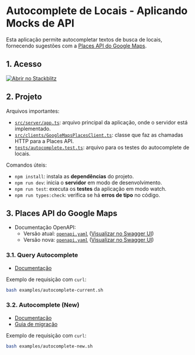 # Autocomplete de Locais - Aplicando Mocks de API

Esta aplicação permite autocompletar textos de busca de locais, fornecendo
sugestões com a
[Places API do Google Maps](https://developers.google.com/maps/documentation/places/web-service).

## 1. Acesso

[![Abrir no Stackblitz](https://developer.stackblitz.com/img/open_in_stackblitz.svg)](https://stackblitz.com/github/diego-aquino/api-mocking-app-autocomplete?startScript=dev&file=README.md)

## 2. Projeto

Arquivos importantes:

- [`src/server/app.ts`](./src/server/app.ts): arquivo principal da aplicação,
  onde o servidor está implementado.
- [`src/clients/GoogleMapsPlacesClient.ts`](./src/clients/googleMaps/GoogleMapsPlacesClient.ts):
  classe que faz as chamadas HTTP para a Places API.
- [`tests/autocomplete.test.ts`](./tests/autocomplete.test.ts): arquivo para os
  testes do autocomplete de locais.

Comandos úteis:

- `npm install`: instala as **dependências** do projeto.
- `npm run dev`: inicia o **servidor** em modo de desenvolvimento.
- `npm run test`: executa os **testes** da aplicação em modo watch.
- `npm run types:check`: verifica se há **erros de tipo** no código.

## 3. Places API do Google Maps

- Documentação OpenAPI:
  - Versão atual:
    [`openapi.yaml`](https://gist.githubusercontent.com/diego-aquino/21b772332f2455a827166ac3b64db052/raw/f99555f1604d037be7690d5d0e912603277cb5c7/google-maps-places-api-current.openapi.yaml)
    ([Visualizar no Swagger UI](https://editor-next.swagger.io/?url=https://gist.githubusercontent.com/diego-aquino/21b772332f2455a827166ac3b64db052/raw/f99555f1604d037be7690d5d0e912603277cb5c7/google-maps-places-api-current.openapi.yaml))
  - Versão nova:
    [`openapi.yaml`](https://gist.githubusercontent.com/diego-aquino/a0554434e8ac73ece2f5d787727b227f/raw/1f584f091df2274239b64e91e23019f5d0b26414/google-maps-places-api-new.openapi.yaml)
    ([Visualizar no Swagger UI](https://editor-next.swagger.io/?url=https://gist.githubusercontent.com/diego-aquino/a0554434e8ac73ece2f5d787727b227f/raw/1f584f091df2274239b64e91e23019f5d0b26414/google-maps-places-api-new.openapi.yaml))

### 3.1. Query Autocomplete

- [Documentação](https://developers.google.com/maps/documentation/places/web-service/query)

Exemplo de requisição com `curl`:

```bash
bash examples/autocomplete-current.sh
```

### 3.2. Autocomplete (New)

- [Documentação](https://developers.google.com/maps/documentation/places/web-service/place-autocomplete)
- [Guia de migração](https://developers.google.com/maps/documentation/places/web-service/migrate-autocomplete)

Exemplo de requisição com `curl`:

```bash
bash examples/autocomplete-new.sh
```
